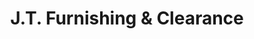 ---
title: "J.T. Furnishing & Clearance"
url: /kings-lynn/j-t-furnishing-und-clearance/
shop: Möbel
---